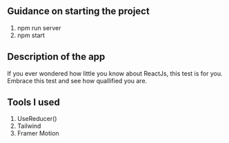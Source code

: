 ## Guidance on starting the project

 1. npm run server
 2. npm start

## Description of the app
 
 If you ever wondered how little you know about ReactJs, this test is for you. Embrace this test and see how quallified you are.
 
## Tools I used

 1. UseReducer() 
 2. Tailwind
 3. Framer Motion

